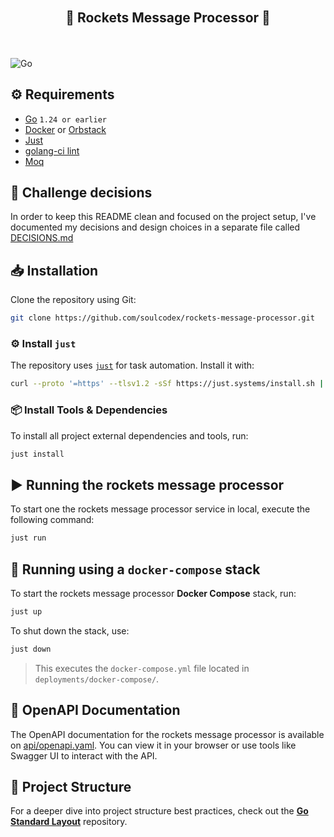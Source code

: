 <div align="center" style="text-align: center; padding: 20px">
    <h2>🚀 Rockets Message Processor 🚀</h2>
</div>

![Go](https://img.shields.io/badge/Go-1.24.1-blue.svg?style=for-the-badge)

## ⚙️ Requirements

- [Go](https://golang.org/doc/install) `1.24 or earlier`
- [Docker](https://docs.docker.com/get-docker/) or [Orbstack](https://orbstack.dev/download)
- [Just](https://github.com/casey/just#installation)
- [golang-ci lint](https://github.com/golangci/golangci-lint)
- [Moq](https://github.com/matryer/moq)

## 🤔 Challenge decisions

In order to keep this README clean and focused on the project setup, I've documented my decisions and design choices in
a separate file called [DECISIONS.md](./DECISIONS.md)

## 📥 Installation

Clone the repository using Git:

```bash
git clone https://github.com/soulcodex/rockets-message-processor.git
```

### ⚙️ Install `just`

The repository uses [`just`](https://github.com/casey/just) for task automation. Install it with:

```bash
curl --proto '=https' --tlsv1.2 -sSf https://just.systems/install.sh | sudo bash -s -- --to /usr/local/bin
```

### 📦 Install Tools & Dependencies

To install all project external dependencies and tools, run:

```bash
just install
```

## ▶️ Running the rockets message processor

To start one the rockets message processor service in local, execute the following command:

```bash
just run
```

## 🐳 Running using a `docker-compose` stack

To start the rockets message processor **Docker Compose** stack, run:

```bash
just up
```

To shut down the stack, use:

```bash
just down
```

> This executes the `docker-compose.yml` file located in `deployments/docker-compose/`.

## 📃 OpenAPI Documentation

The OpenAPI documentation for the rockets message processor is available on [api/openapi.yaml](api/openapi.yaml). You
can view it in your browser or use tools like Swagger UI to interact with the API.

## 📁 Project Structure

For a deeper dive into project structure best practices, check out the
**[Go Standard Layout](https://github.com/golang-standards/project-layout)** repository.
